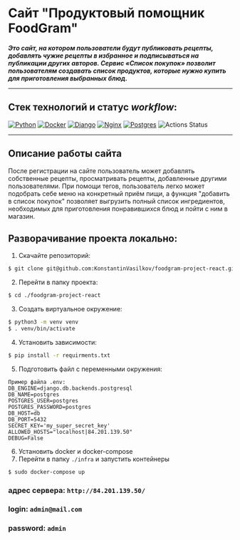 # Сайт "Продуктовый помощник FoodGram"

***Это сайт, на котором пользователи будут публиковать рецепты, добавлять 
чужие 
рецепты в избранное и подписываться на публикации других авторов. Сервис 
«Список покупок» позволит пользователям создавать список продуктов, которые
нужно купить для приготовления выбранных блюд.***
___________________
## Стек технологий и статус *workflow*:

[![Python](https://camo.githubusercontent.com/f13f8c8fd603bd94f3c006d5650ea82b0213e94c54ac4b93e1d56f765a068882/68747470733a2f2f696d672e736869656c64732e696f2f62616467652f4d616465253230776974682d507974686f6e2d677265656e3f6c6f676f3d707974686f6e266c6f676f436f6c6f723d776869746526636f6c6f72)](https://www.python.org/) 
[![Docker](https://camo.githubusercontent.com/68b1b15acde4efc8a882ad9dc399d73a7d72d6ffb69fd47f95c60772976d1218/68747470733a2f2f696d672e736869656c64732e696f2f7374617469632f76313f6d6573736167653d646f636b6572266c6f676f3d646f636b6572266c6162656c436f6c6f723d35633563356326636f6c6f723d303032633636266c6f676f436f6c6f723d7768697465266c6162656c3d253230267374796c653d706c6173746963)](https://www.docker.com/)
[![Django](https://camo.githubusercontent.com/36cd67e6d0292012b0c84f7ca1c60697fe15d9c2a5a8171d2229a877f321298d/68747470733a2f2f696d672e736869656c64732e696f2f7374617469632f76313f6d6573736167653d646a616e676f266c6f676f3d646a616e676f266c6162656c436f6c6f723d35633563356326636f6c6f723d306334623333266c6f676f436f6c6f723d7768697465266c6162656c3d253230267374796c653d706c6173746963)](https://www.djangoproject.com/)
[![Nginx](https://camo.githubusercontent.com/ea3d94458fad94b44b35ed0d03b6cf7bc2054d334d6f669f29807fa7a52ab90d/68747470733a2f2f696d672e736869656c64732e696f2f7374617469632f76313f6d6573736167653d6e67696e78266c6f676f3d6e67696e78266c6162656c436f6c6f723d35633563356326636f6c6f723d303039393030266c6f676f436f6c6f723d7768697465266c6162656c3d253230267374796c653d706c6173746963)](https://nginx.org/)
[![Postgres](https://camo.githubusercontent.com/ad8e4b6c04b8f9caec8d7c47e9d79110724148c57282007ca247424871f3626f/68747470733a2f2f696d672e736869656c64732e696f2f7374617469632f76313f6d6573736167653d706f737467726573716c266c6f676f3d706f737467726573716c266c6162656c436f6c6f723d35633563356326636f6c6f723d313138326333266c6f676f436f6c6f723d7768697465266c6162656c3d253230267374796c653d706c6173746963)](https://www.postgresql.org/)
![Actions Status](https://github.com/KonstantinVasilkov/foodgram-project-react/actions/workflows/main.yml/badge.svg)
_____________________

## Описание работы сайта

После регистрации на сайте пользователь может добавлять собственные рецепты,
просматривать рецепты, добавленные другими пользователями. При помощи тегов,
пользователь легко может подобрать себе меню на конкретный приём пищи, а 
функция "добавить в список покупок" позволяет выгрузить полный список 
ингредиентов, необходимых для приготовления понравившихся блюд и пойти с 
ним в магазин. 

## Разворачивание проекта локально:
1. Скачайте репозиторий:
``` bash
$ git clone git@github.com:KonstantinVasilkov/foodgram-project-react.git
```
2. Перейти в папку проекта:
``` bash
$ cd ./foodgram-project-react
```
3. Создать виртуальное окружение:
``` bash
$ python3 -m venv venv
$ . venv/bin/activate
```
4. Установить зависимости:
``` bash
$ pip install -r requirments.txt
```
5. Подготовить файл с переменными окружения:

```
Пример файла .env:
DB_ENGINE=django.db.backends.postgresql
DB_NAME=postgres
POSTGRES_USER=postgres
POSTGRES_PASSWORD=postgres
DB_HOST=db
DB_PORT=5432
SECRET_KEY='my_super_secret_key'
ALLOWED_HOSTS="localhost|84.201.139.50"
DEBUG=False
```
6. Установить docker и docker-compose
7. Перейти в папку `./infra` и запустить контейнеры
``` bash
$ sudo docker-compose up
```





### адрес сервера: `http://84.201.139.50/`
### login: `admin@mail.com`
### password: `admin`
